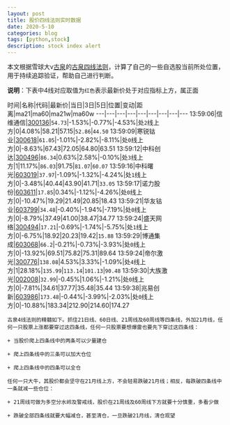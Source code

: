 ```yaml
---
layout: post
title: 股价四线法则实时数据
date: 2020-5-10
categories: blog
tags: [python,stock]
description: stock index alert
---
```



本文根据雪球大v[古泉](https://xueqiu.com/u/7148646888)的[古泉四线法则](https://xueqiu.com/7148646888/130498192)，计算了自己的一些自选股当前所处位置，用于持续追踪验证，帮助自己进行判断。

**说明**：下表中4线对应取值为`红色`表示最新价处于对应指标上方，属正面

时间|名称|代码|最新价|当日|3日|5日|位置|变动|距离|ma21|ma60|ma21w|ma60w
---|---|---|---|---|---|---|---|---
13:59:06|信维通信|[300136](https://xueqiu.com/S/SZ300136)|`54.73`|-1.53%|-0.77%|-4.53%|处`2`线上方|0|4.08%|58.21|57.15|`52.86`|`44.50`
13:59:09|寒锐钴业|[300618](https://xueqiu.com/S/SZ300618)|`61.05`|-1.01%|-2.82%|-8.11%|处`0`线上方|0|-8.63%|67.43|72.05|64.80|63.51
13:59:12|中科创达|[300496](https://xueqiu.com/S/SZ300496)|`86.34`|0.63%|2.58%|-0.10%|处`3`线上方|1|11.17%|`86.03`|91.75|`81.07`|`60.07`
13:59:16|中科曙光|[603019](https://xueqiu.com/S/SH603019)|`37.97`|-1.09%|-1.32%|-4.24%|处`1`线上方|0|-3.48%|40.44|43.90|41.71|`33.05`
13:59:17|诺力股份|[603611](https://xueqiu.com/S/SH603611)|`17.85`|0.34%|-1.12%|-4.26%|处`0`线上方|0|-10.47%|19.29|21.49|20.85|18.43
13:59:21|华友钴业|[603799](https://xueqiu.com/S/SH603799)|`34.48`|-0.40%|-1.94%|-7.19%|处`0`线上方|0|-8.79%|37.49|41.00|38.47|34.77
13:59:24|盛天网络|[300494](https://xueqiu.com/S/SZ300494)|`17.21`|-0.69%|-1.74%|-5.75%|处`1`线上方|0|-6.75%|18.92|20.23|19.42|`15.88`
13:59:29|博通集成|[603068](https://xueqiu.com/S/SH603068)|`66.2`|-0.21%|-0.73%|-3.93%|处`0`线上方|0|-13.92%|69.51|75.82|75.31|89.64
13:59:24|帝尔激光|[300776](https://xueqiu.com/S/SZ300776)|`138.08`|4.53%|3.33%|-1.09%|处`4`线上方|1|28.18%|`135.99`|`113.14`|`101.13`|`90.48`
13:59:30|大族激光|[002008](https://xueqiu.com/S/SZ002008)|`32.99`|-0.45%|1.06%|-1.21%|处`0`线上方|0|-7.81%|34.61|37.77|35.48|35.44
13:59:38|兆易创新|[603986](https://xueqiu.com/S/SH603986)|`173.48`|-0.44%|-3.99%|-2.03%|处`0`线上方|0|-10.88%|183.34|212.90|214.60|174.27

```
古泉4线法则的精髓如下。抓住21日线、60日线、21周线及60周线等四条线，外加21月线，任何一只股票上涨都要穿过这四条线，任何一只股票要想爆雷也要先下穿过这四条线：

+ 当股价爬上四条线中的两条可以少量建仓

+ 爬上四条线中的三条可以加大仓位

+ 爬上四条线中的四条可以全仓

任何一只大牛，其股价都会坚守在21月线上方，不会轻易跌破21月线；相反，每跌破四条线中一条就减一些仓位：

+ 21周线可做为多空分水岭及警戒线，股价在21周线及60周线下方就要十分慎重，多看少做

+ 跌破全部四条线就要大幅减仓，甚至清仓，一旦跌破21月线，清仓观望
```